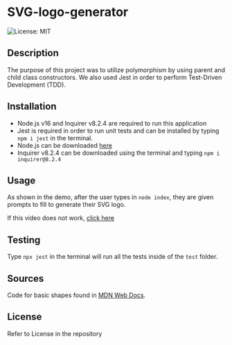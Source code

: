 # SVG-logo-generator

![License: MIT](https://img.shields.io/badge/License-MIT-yellow.svg)

## Description

The purpose of this project was to utilize polymorphism by using parent and child class constructors. We also used Jest in order to perform Test-Driven Development (TDD).

## Installation

- Node.js v16 and Inquirer v8.2.4 are required to run this application
- Jest is required in order to run unit tests and can be installed by typing `npm i jest` in the terminal.
- Node.js can be downloaded [here](https://nodejs.org/en)
- Inquirer v8.2.4 can be downloaded using the terminal and typing `npm i inquirer@8.2.4`

## Usage

As shown in the demo, after the user types in `node index`, they are given prompts to fill to generate their SVG logo.

If this video does not work, [click here](https://drive.google.com/file/d/1HXAiMVXq6CSVsg5QZ0ALAY2C2ou15huf/view?usp=sharing)

## Testing

Type `npx jest` in the terminal will run all the tests inside of the `test` folder.

## Sources

Code for basic shapes found in [MDN Web Docs](https://developer.mozilla.org/en-US/docs/Web/SVG/Tutorial/Basic_Shapes).

## License

Refer to License in the repository

